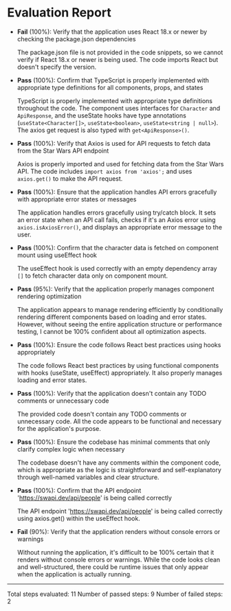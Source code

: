 # Evaluation Report

- **Fail** (100%): Verify that the application uses React 18.x or newer by checking the package.json dependencies

    The package.json file is not provided in the code snippets, so we cannot verify if React 18.x or newer is being used. The code imports React but doesn't specify the version.

- **Pass** (100%): Confirm that TypeScript is properly implemented with appropriate type definitions for all components, props, and states

    TypeScript is properly implemented with appropriate type definitions throughout the code. The component uses interfaces for `Character` and `ApiResponse`, and the useState hooks have type annotations (`useState<Character[]>`, `useState<boolean>`, `useState<string | null>`). The axios get request is also typed with `get<ApiResponse>()`.

- **Pass** (100%): Verify that Axios is used for API requests to fetch data from the Star Wars API endpoint

    Axios is properly imported and used for fetching data from the Star Wars API. The code includes `import axios from 'axios';` and uses `axios.get()` to make the API request.

- **Pass** (100%): Ensure that the application handles API errors gracefully with appropriate error states or messages

    The application handles errors gracefully using try/catch block. It sets an error state when an API call fails, checks if it's an Axios error using `axios.isAxiosError()`, and displays an appropriate error message to the user.

- **Pass** (100%): Confirm that the character data is fetched on component mount using useEffect hook

    The useEffect hook is used correctly with an empty dependency array `[]` to fetch character data only on component mount.

- **Pass** (95%): Verify that the application properly manages component rendering optimization

    The application appears to manage rendering efficiently by conditionally rendering different components based on loading and error states. However, without seeing the entire application structure or performance testing, I cannot be 100% confident about all optimization aspects.

- **Pass** (100%): Ensure the code follows React best practices using hooks appropriately

    The code follows React best practices by using functional components with hooks (useState, useEffect) appropriately. It also properly manages loading and error states.

- **Pass** (100%): Verify that the application doesn't contain any TODO comments or unnecessary code

    The provided code doesn't contain any TODO comments or unnecessary code. All the code appears to be functional and necessary for the application's purpose.

- **Pass** (100%): Ensure the codebase has minimal comments that only clarify complex logic when necessary

    The codebase doesn't have any comments within the component code, which is appropriate as the logic is straightforward and self-explanatory through well-named variables and clear structure.

- **Pass** (100%): Confirm that the API endpoint 'https://swapi.dev/api/people' is being called correctly

    The API endpoint 'https://swapi.dev/api/people' is being called correctly using axios.get() within the useEffect hook.

- **Fail** (90%): Verify that the application renders without console errors or warnings

    Without running the application, it's difficult to be 100% certain that it renders without console errors or warnings. While the code looks clean and well-structured, there could be runtime issues that only appear when the application is actually running.

---

Total steps evaluated: 11
Number of passed steps: 9
Number of failed steps: 2